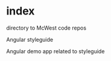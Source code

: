 # index
directory to McWest code repos

Angular styleguide

Angular demo app related to styleguide

